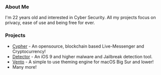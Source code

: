 ### About Me
I'm 22 years old and interested in Cyber Security. All my projects focus on privacy, ease of use and being free for ever.

### Projects
- [Cypher](https://github.com/michelbarnich/cypher) - An opensource, blockchain based Live-Messenger and Cryptocurrency!
- [Detector](https://github.com/michelbarnich/Detector) - An iOS 9 and higher malware and Jailbreak detection tool.
- [Vento](https://github.com/michelbarnich/Vento-UI) - A simple to use theming engine for macOS Big Sur and lower!
- Many more!
